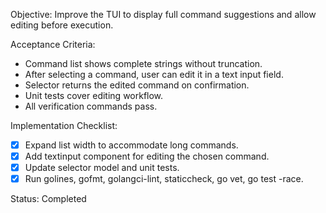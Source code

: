 Objective: Improve the TUI to display full command suggestions and allow editing before execution.

Acceptance Criteria:
- Command list shows complete strings without truncation.
- After selecting a command, user can edit it in a text input field.
- Selector returns the edited command on confirmation.
- Unit tests cover editing workflow.
- All verification commands pass.

Implementation Checklist:
- [x] Expand list width to accommodate long commands.
- [x] Add textinput component for editing the chosen command.
- [x] Update selector model and unit tests.
- [x] Run golines, gofmt, golangci-lint, staticcheck, go vet, go test -race.

Status: Completed

